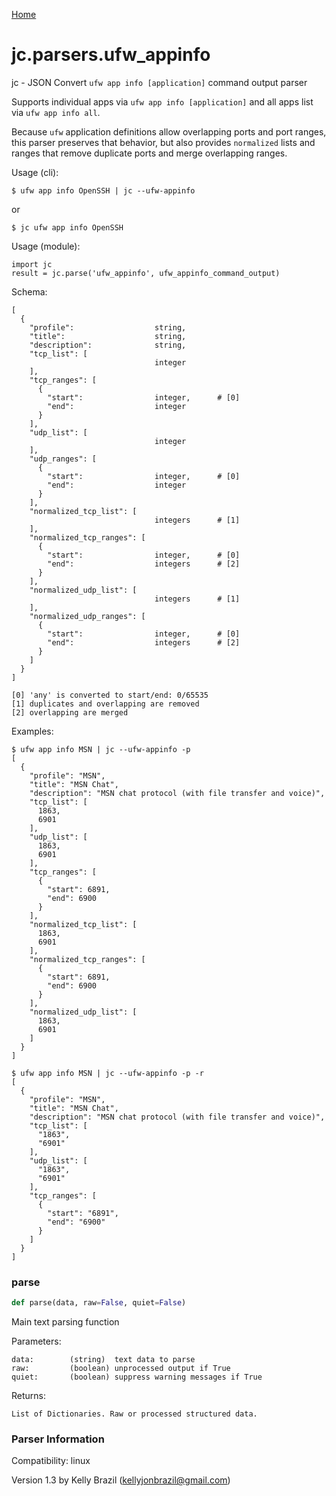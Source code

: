 [Home](https://kellyjonbrazil.github.io/jc/)
<a id="jc.parsers.ufw_appinfo"></a>

# jc.parsers.ufw\_appinfo

jc - JSON Convert `ufw app info [application]` command
output parser

Supports individual apps via `ufw app info [application]` and all apps list
via `ufw app info all`.

Because `ufw` application definitions allow overlapping ports and port
ranges, this parser preserves that behavior, but also provides `normalized`
lists and ranges that remove duplicate ports and merge overlapping ranges.

Usage (cli):

    $ ufw app info OpenSSH | jc --ufw-appinfo

or

    $ jc ufw app info OpenSSH

Usage (module):

    import jc
    result = jc.parse('ufw_appinfo', ufw_appinfo_command_output)

Schema:

    [
      {
        "profile":                  string,
        "title":                    string,
        "description":              string,
        "tcp_list": [
                                    integer
        ],
        "tcp_ranges": [
          {
            "start":                integer,      # [0]
            "end":                  integer
          }
        ],
        "udp_list": [
                                    integer
        ],
        "udp_ranges": [
          {
            "start":                integer,      # [0]
            "end":                  integer
          }
        ],
        "normalized_tcp_list": [
                                    integers      # [1]
        ],
        "normalized_tcp_ranges": [
          {
            "start":                integer,      # [0]
            "end":                  integers      # [2]
          }
        ],
        "normalized_udp_list": [
                                    integers      # [1]
        ],
        "normalized_udp_ranges": [
          {
            "start":                integer,      # [0]
            "end":                  integers      # [2]
          }
        ]
      }
    ]

    [0] 'any' is converted to start/end: 0/65535
    [1] duplicates and overlapping are removed
    [2] overlapping are merged

Examples:

    $ ufw app info MSN | jc --ufw-appinfo -p
    [
      {
        "profile": "MSN",
        "title": "MSN Chat",
        "description": "MSN chat protocol (with file transfer and voice)",
        "tcp_list": [
          1863,
          6901
        ],
        "udp_list": [
          1863,
          6901
        ],
        "tcp_ranges": [
          {
            "start": 6891,
            "end": 6900
          }
        ],
        "normalized_tcp_list": [
          1863,
          6901
        ],
        "normalized_tcp_ranges": [
          {
            "start": 6891,
            "end": 6900
          }
        ],
        "normalized_udp_list": [
          1863,
          6901
        ]
      }
    ]

    $ ufw app info MSN | jc --ufw-appinfo -p -r
    [
      {
        "profile": "MSN",
        "title": "MSN Chat",
        "description": "MSN chat protocol (with file transfer and voice)",
        "tcp_list": [
          "1863",
          "6901"
        ],
        "udp_list": [
          "1863",
          "6901"
        ],
        "tcp_ranges": [
          {
            "start": "6891",
            "end": "6900"
          }
        ]
      }
    ]

<a id="jc.parsers.ufw_appinfo.parse"></a>

### parse

```python
def parse(data, raw=False, quiet=False)
```

Main text parsing function

Parameters:

    data:        (string)  text data to parse
    raw:         (boolean) unprocessed output if True
    quiet:       (boolean) suppress warning messages if True

Returns:

    List of Dictionaries. Raw or processed structured data.

### Parser Information
Compatibility:  linux

Version 1.3 by Kelly Brazil (kellyjonbrazil@gmail.com)
